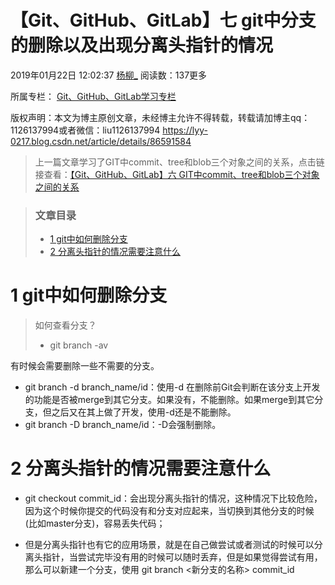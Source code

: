 # 【Git、GitHub、GitLab】七 git中分支的删除以及出现分离头指针的情况

2019年01月22日 12:02:37 [杨柳_](https://me.csdn.net/qq_37375427) 阅读数：137更多

所属专栏： [Git、GitHub、GitLab学习专栏](https://blog.csdn.net/column/details/19366.html)

版权声明：本文为博主原创文章，未经博主允许不得转载，转载请加博主qq：1126137994或者微信：liu1126137994 https://lyy-0217.blog.csdn.net/article/details/86591584

> 上一篇文章学习了GIT中commit、tree和blob三个对象之间的关系，点击链接查看：[【Git、GitHub、GitLab】六 GIT中commit、tree和blob三个对象之间的关系](https://blog.csdn.net/qq_37375427/article/details/86586584)

> ### 文章目录
> 
> *   [1 git中如何删除分支](https://lyy-0217.blog.csdn.net/article/details/86591584#1_git_4)
> *   [2 分离头指针的情况需要注意什么](https://lyy-0217.blog.csdn.net/article/details/86591584#2__15)

# 1 git中如何删除分支

> 如何查看分支？
> 
> *   git branch -av

有时候会需要删除一些不需要的分支。

*   git branch -d branch_name/id：使用-d 在删除前Git会判断在该分支上开发的功能是否被merge到其它分支。如果没有，不能删除。如果merge到其它分支，但之后又在其上做了开发，使用-d还是不能删除。
*   git branch -D branch_name/id：-D会强制删除。

# 2 分离头指针的情况需要注意什么

*   git checkout commit_id：会出现分离头指针的情况，这种情况下比较危险，因为这个时候你提交的代码没有和分支对应起来，当切换到其他分支的时候(比如master分支)，容易丢失代码；

*   但是分离头指针也有它的应用场景，就是在自己做尝试或者测试的时候可以分离头指针，当尝试完毕没有用的时候可以随时丢弃，但是如果觉得尝试有用，那么可以新建一个分支，使用 git branch <新分支的名称> commit_id